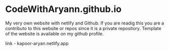 # CodeWithAryann.github.io

My very own website with netlify and Github. If you are readig this you are a contributo to this website or repos since it is a private repository.
Template of the website is available on my github profile.

link - kapoor-aryan.netlify.app
